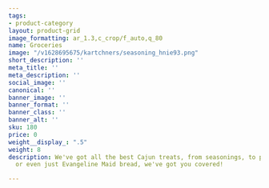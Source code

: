 ```yaml
---
tags:
- product-category
layout: product-grid
image_formatting: ar_1.3,c_crop/f_auto,q_80
name: Groceries
image: "/v1628695675/kartchners/seasoning_hnie93.png"
short_description: ''
meta_title: ''
meta_description: ''
social_image: ''
canonical: ''
banner_image: ''
banner_format: ''
banner_class: ''
banner_alt: ''
sku: 180
price: 0
weight__display_: ".5"
weight: 8
description: We've got all the best Cajun treats, from seasonings, to pickled vegetables,
  or even just Evangeline Maid bread, we've got you covered!

---
```

